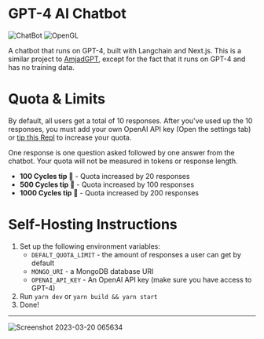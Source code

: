 # GPT-4 AI Chatbot
![ChatBot](https://a11ybadges.com/badge?logo=chatbot)
![OpenGL](https://a11ybadges.com/badge?logo=opengl)

A chatbot that runs on GPT-4, built with Langchain and Next.js.  This is a similar project to [AmjadGPT](https://ai.repl.page), except for the fact that it runs on GPT-4 and has no training data.

# Quota & Limits

By default, all users get a total of 10 responses.  After you've used up the 10 responses, you must add your own OpenAI API key (Open the settings tab) or [tip this Repl](https://gpt4.repl.page/__repl) to increase your quota.

One response is one question asked followed by one answer from the chatbot.  Your quota will not be measured in tokens or response length.

 - **100 Cycles tip 🍬** - Quota increased by 20 responses
 - **500 Cycles tip 🍕** - Quota increased by 100 responses
 - **1000 Cycles tip 🌯** - Quota increased by 200 responses

# Self-Hosting Instructions

1. Set up the following environment variables:
   - `DEFALT_QUOTA_LIMIT` - the amount of responses a user can get by default
   - `MONGO_URI` - a MongoDB database URI
   - `OPENAI_API_KEY` - An OpenAI API key (make sure you have access to GPT-4)
2. Run `yarn dev` or `yarn build && yarn start`
3. Done!

---

![Screenshot 2023-03-20 065634](https://user-images.githubusercontent.com/93249038/226226628-87abeb36-141e-4bb0-a6d3-163e348ba1fc.png)
